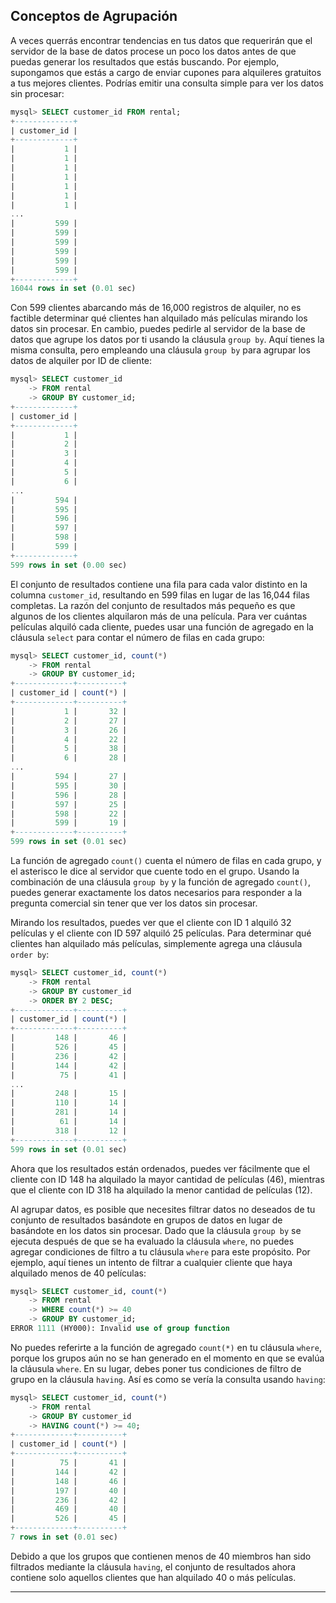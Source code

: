 ## Conceptos de Agrupación

A veces querrás encontrar tendencias en tus datos que requerirán que el servidor de la base de datos procese un poco los datos antes de que puedas generar los resultados que estás buscando. Por ejemplo, supongamos que estás a cargo de enviar cupones para alquileres gratuitos a tus mejores clientes. Podrías emitir una consulta simple para ver los datos sin procesar:

```sql
mysql> SELECT customer_id FROM rental;
+-------------+
| customer_id |
+-------------+
|           1 |
|           1 |
|           1 |
|           1 |
|           1 |
|           1 |
|           1 |
...
|         599 |
|         599 |
|         599 |
|         599 |
|         599 |
|         599 |
+-------------+
16044 rows in set (0.01 sec)
```

Con 599 clientes abarcando más de 16,000 registros de alquiler, no es factible determinar qué clientes han alquilado más películas mirando los datos sin procesar. En cambio, puedes pedirle al servidor de la base de datos que agrupe los datos por ti usando la cláusula `group by`. Aquí tienes la misma consulta, pero empleando una cláusula `group by` para agrupar los datos de alquiler por ID de cliente:

```sql
mysql> SELECT customer_id
    -> FROM rental
    -> GROUP BY customer_id;
+-------------+
| customer_id |
+-------------+
|           1 |
|           2 |
|           3 |
|           4 |
|           5 |
|           6 |
...
|         594 |
|         595 |
|         596 |
|         597 |
|         598 |
|         599 |
+-------------+
599 rows in set (0.00 sec)
```

El conjunto de resultados contiene una fila para cada valor distinto en la columna `customer_id`, resultando en 599 filas en lugar de las 16,044 filas completas. La razón del conjunto de resultados más pequeño es que algunos de los clientes alquilaron más de una película. Para ver cuántas películas alquiló cada cliente, puedes usar una función de agregado en la cláusula `select` para contar el número de filas en cada grupo:

```sql
mysql> SELECT customer_id, count(*)
    -> FROM rental
    -> GROUP BY customer_id;
+-------------+----------+
| customer_id | count(*) |
+-------------+----------+
|           1 |       32 |
|           2 |       27 |
|           3 |       26 |
|           4 |       22 |
|           5 |       38 |
|           6 |       28 |
...
|         594 |       27 |
|         595 |       30 |
|         596 |       28 |
|         597 |       25 |
|         598 |       22 |
|         599 |       19 |
+-------------+----------+
599 rows in set (0.01 sec)
```

La función de agregado `count()` cuenta el número de filas en cada grupo, y el asterisco le dice al servidor que cuente todo en el grupo. Usando la combinación de una cláusula `group by` y la función de agregado `count()`, puedes generar exactamente los datos necesarios para responder a la pregunta comercial sin tener que ver los datos sin procesar.

Mirando los resultados, puedes ver que el cliente con ID 1 alquiló 32 películas y el cliente con ID 597 alquiló 25 películas. Para determinar qué clientes han alquilado más películas, simplemente agrega una cláusula `order by`:

```sql
mysql> SELECT customer_id, count(*)
    -> FROM rental
    -> GROUP BY customer_id
    -> ORDER BY 2 DESC;
+-------------+----------+
| customer_id | count(*) |
+-------------+----------+
|         148 |       46 |
|         526 |       45 |
|         236 |       42 |
|         144 |       42 |
|          75 |       41 |
...
|         248 |       15 |
|         110 |       14 |
|         281 |       14 |
|          61 |       14 |
|         318 |       12 |
+-------------+----------+
599 rows in set (0.01 sec)
```

Ahora que los resultados están ordenados, puedes ver fácilmente que el cliente con ID 148 ha alquilado la mayor cantidad de películas (46), mientras que el cliente con ID 318 ha alquilado la menor cantidad de películas (12).

Al agrupar datos, es posible que necesites filtrar datos no deseados de tu conjunto de resultados basándote en grupos de datos en lugar de basándote en los datos sin procesar. Dado que la cláusula `group by` se ejecuta después de que se ha evaluado la cláusula `where`, no puedes agregar condiciones de filtro a tu cláusula `where` para este propósito. Por ejemplo, aquí tienes un intento de filtrar a cualquier cliente que haya alquilado menos de 40 películas:

```sql
mysql> SELECT customer_id, count(*)
    -> FROM rental
    -> WHERE count(*) >= 40
    -> GROUP BY customer_id;
ERROR 1111 (HY000): Invalid use of group function
```

No puedes referirte a la función de agregado `count(*)` en tu cláusula `where`, porque los grupos aún no se han generado en el momento en que se evalúa la cláusula `where`. En su lugar, debes poner tus condiciones de filtro de grupo en la cláusula `having`. Así es como se vería la consulta usando `having`:

```sql
mysql> SELECT customer_id, count(*)
    -> FROM rental
    -> GROUP BY customer_id
    -> HAVING count(*) >= 40;
+-------------+----------+
| customer_id | count(*) |
+-------------+----------+
|          75 |       41 |
|         144 |       42 |
|         148 |       46 |
|         197 |       40 |
|         236 |       42 |
|         469 |       40 |
|         526 |       45 |
+-------------+----------+
7 rows in set (0.01 sec)
```

Debido a que los grupos que contienen menos de 40 miembros han sido filtrados mediante la cláusula `having`, el conjunto de resultados ahora contiene solo aquellos clientes que han alquilado 40 o más películas.

---

